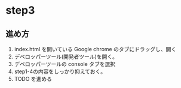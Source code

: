 # step3

## 進め方

1. index.html を開いている Google chrome のタブにドラッグし、開く
2. デベロッパーツール(開発者ツール)を開く。
3. デベロッパーツールの console タブを選択
4. step1-4の内容をしっかり抑えておく。
5. TODO を進める
